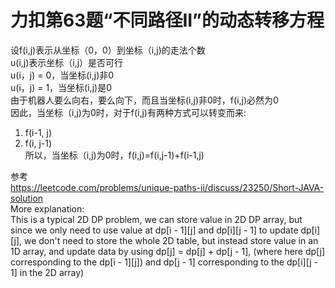 力扣第63题“不同路径II”的动态转移方程
===================================
设f(i,j)表示从坐标（0，0）到坐标（i,j)的走法个数<br>
u(i,j)表示坐标（i,j）是否可行<br>
u(i，j) = 0，当坐标(i,j)非0<br>
u(i，j) = 1，当坐标(i,j)是0<br>
由于机器人要么向右，要么向下，而且当坐标(i,j)非0时，f(i,j)必然为0<br>
因此，当坐标（i,j)为0时，对于f(i,j)有两种方式可以转变而来:<br>
1) f(i-1, j)<br>
2) f(i, j-1)<br>
所以，当坐标（i,j)为0时，f(i,j)=f(i,j-1)+f(i-1,j)<br>

参考<br>
https://leetcode.com/problems/unique-paths-ii/discuss/23250/Short-JAVA-solution<br>
More explanation:<br>
This is a typical 2D DP problem, we can store value in 2D DP array, but since we only need to use value at dp[i - 1][j] and dp[i][j - 1] to update dp[i][j], we don't need to store the whole 2D table, but instead store value in an 1D array, and update data by using dp[j] = dp[j] + dp[j - 1], (where here dp[j] corresponding to the dp[i - 1][j]) and dp[j - 1] corresponding to the dp[i][j - 1] in the 2D array)
